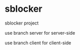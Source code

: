 sblocker
========

sblocker project



use branch server for server-side

use branch client for client-side
